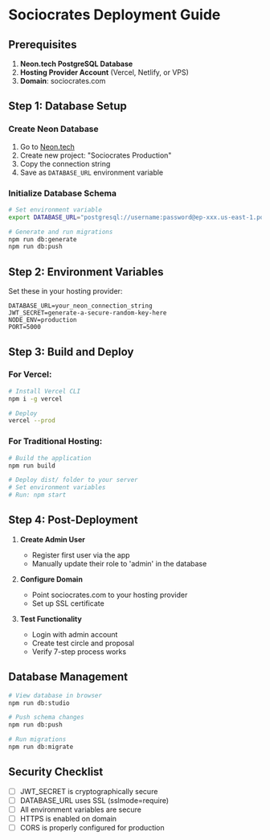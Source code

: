 # Sociocrates Deployment Guide

## Prerequisites
1. **Neon.tech PostgreSQL Database**
2. **Hosting Provider Account** (Vercel, Netlify, or VPS)
3. **Domain**: sociocrates.com

## Step 1: Database Setup

### Create Neon Database
1. Go to [Neon.tech](https://neon.tech)
2. Create new project: "Sociocrates Production"
3. Copy the connection string
4. Save as `DATABASE_URL` environment variable

### Initialize Database Schema
```bash
# Set environment variable
export DATABASE_URL="postgresql://username:password@ep-xxx.us-east-1.postgres.neon.tech/dbname?sslmode=require"

# Generate and run migrations
npm run db:generate
npm run db:push
```

## Step 2: Environment Variables

Set these in your hosting provider:
```env
DATABASE_URL=your_neon_connection_string
JWT_SECRET=generate-a-secure-random-key-here
NODE_ENV=production
PORT=5000
```

## Step 3: Build and Deploy

### For Vercel:
```bash
# Install Vercel CLI
npm i -g vercel

# Deploy
vercel --prod
```

### For Traditional Hosting:
```bash
# Build the application
npm run build

# Deploy dist/ folder to your server
# Set environment variables
# Run: npm start
```

## Step 4: Post-Deployment

1. **Create Admin User**
   - Register first user via the app
   - Manually update their role to 'admin' in the database

2. **Configure Domain**
   - Point sociocrates.com to your hosting provider
   - Set up SSL certificate

3. **Test Functionality**
   - Login with admin account
   - Create test circle and proposal
   - Verify 7-step process works

## Database Management

```bash
# View database in browser
npm run db:studio

# Push schema changes
npm run db:push

# Run migrations
npm run db:migrate
```

## Security Checklist

- [ ] JWT_SECRET is cryptographically secure
- [ ] DATABASE_URL uses SSL (sslmode=require)
- [ ] All environment variables are secure
- [ ] HTTPS is enabled on domain
- [ ] CORS is properly configured for production
